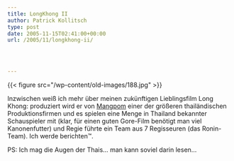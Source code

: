 ```yaml
---
title: LongKhong II
author: Patrick Kollitsch
type: post
date: 2005-11-15T02:41:00+00:00
url: /2005/11/longkhong-ii/




---
```

{{< figure src="/wp-content/old-images/188.jpg" >}}

Inzwischen wei&szlig; ich mehr &uuml;ber meinen zuk&uuml;nftigen Lieblingsfilm Long Khong: produziert wird er von [Mangpom][1] einer der gr&ouml;&szlig;eren thail&auml;ndischen Produktionsfirmen und es spielen eine Menge in Thailand bekannter Schauspieler mit (klar, f&uuml;r einen guten Gore-Film ben&ouml;tigt man viel Kanonenfutter) und Regie f&uuml;hrte ein Team aus 7 Regisseuren (das Ronin-Team). Ich werde berichten&trade;.

PS: Ich mag die Augen der Thais&#8230; man kann soviel darin lesen&#8230;

 [1]: http://www.mangpong.co.th/